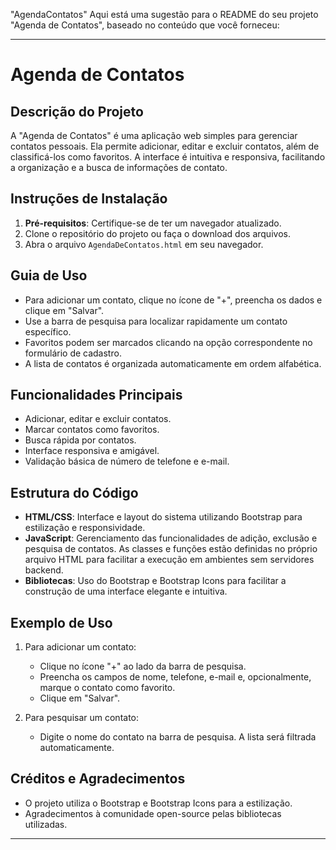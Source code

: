 "AgendaContatos" 
Aqui está uma sugestão para o README do seu projeto "Agenda de Contatos", baseado no conteúdo que você forneceu:

---

# Agenda de Contatos

## Descrição do Projeto
A "Agenda de Contatos" é uma aplicação web simples para gerenciar contatos pessoais. Ela permite adicionar, editar e excluir contatos, além de classificá-los como favoritos. A interface é intuitiva e responsiva, facilitando a organização e a busca de informações de contato.

## Instruções de Instalação
1. **Pré-requisitos**: Certifique-se de ter um navegador atualizado.
2. Clone o repositório do projeto ou faça o download dos arquivos.
3. Abra o arquivo `AgendaDeContatos.html` em seu navegador.

## Guia de Uso
- Para adicionar um contato, clique no ícone de "+", preencha os dados e clique em "Salvar".
- Use a barra de pesquisa para localizar rapidamente um contato específico.
- Favoritos podem ser marcados clicando na opção correspondente no formulário de cadastro.
- A lista de contatos é organizada automaticamente em ordem alfabética.
  
## Funcionalidades Principais
- Adicionar, editar e excluir contatos.
- Marcar contatos como favoritos.
- Busca rápida por contatos.
- Interface responsiva e amigável.
- Validação básica de número de telefone e e-mail.

## Estrutura do Código
- **HTML/CSS**: Interface e layout do sistema utilizando Bootstrap para estilização e responsividade.
- **JavaScript**: Gerenciamento das funcionalidades de adição, exclusão e pesquisa de contatos. As classes e funções estão definidas no próprio arquivo HTML para facilitar a execução em ambientes sem servidores backend.
- **Bibliotecas**: Uso do Bootstrap e Bootstrap Icons para facilitar a construção de uma interface elegante e intuitiva.

## Exemplo de Uso
1. Para adicionar um contato:
   - Clique no ícone "+" ao lado da barra de pesquisa.
   - Preencha os campos de nome, telefone, e-mail e, opcionalmente, marque o contato como favorito.
   - Clique em "Salvar".
   
2. Para pesquisar um contato:
   - Digite o nome do contato na barra de pesquisa. A lista será filtrada automaticamente.

## Créditos e Agradecimentos
- O projeto utiliza o Bootstrap e Bootstrap Icons para a estilização.
- Agradecimentos à comunidade open-source pelas bibliotecas utilizadas.

---

